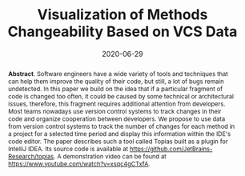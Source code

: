 ---
title: "Visualization of Methods Changeability Based on VCS Data"
authors: '<i>Sergey Svitkov and Timofey Bryksin</i>'
collection: publications
permalink: /publications/2020-06-29-topias
date: 2020-06-29
venue: "proceedings of <b>MSR'20</b>"
paperurl: 'https://doi.org/10.1145/3379597.3387451'
pdf: 'https://arxiv.org/abs/2004.01652'
video: 'https://www.youtube.com/watch?v=xsqc4gCTxfA'
tool: 'https://github.com/JetBrains-Research/topias'
counter_id: 'C17'
level: 'A'
abstract: "<p><b>Abstract</b>. Software engineers have a wide variety of tools and techniques that can help them improve the quality of their code, but still, a lot of bugs remain undetected. In this paper we build on the idea that if a particular fragment of code is changed too often, it could be caused by some technical or architectural issues, therefore, this fragment requires additional attention from developers. Most teams nowadays use version control systems to track changes in their code and organize cooperation between developers. We propose to use data from version control systems to track the number of changes for each method in a project for a selected time period and display this information within the IDE's code editor. The paper describes such a tool called Topias built as a plugin for IntelliJ IDEA. Its source code is available at <a href='https://github.com/JetBrains-Research/topias'>https://github.com/JetBrains-Research/topias</a>. A demonstration video can be found at <a href='https://www.youtube.com/watch?v=xsqc4gCTxfA'>https://www.youtube.com/watch?v=xsqc4gCTxfA</a>.</p>"
---